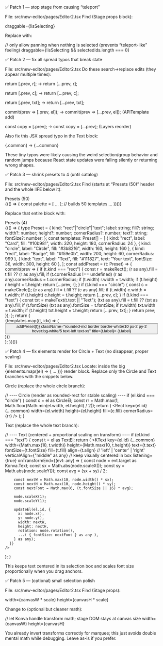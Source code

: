 ✅ Patch 1 — stop stage from causing “teleport”

File: src/new-editor/pages/Editor2.tsx
Find (Stage props block):

draggable={!isSelecting}


Replace with:

// only allow panning when nothing is selected (prevents “teleport-like” feeling)
draggable={!isSelecting && selectedIds.length === 0}


✅ Patch 2 — fix all spread typos that break state

File: src/new-editor/pages/Editor2.tsx
Do these search→replace edits (they appear multiple times):

return [.prev, r]; → return [...prev, r]; 

return [.prev, c]; → return [...prev, c]; 

return [.prev, txt]; → return [...prev, txt]; 

commit(prev => [.prev, el]); → commit(prev => [...prev, el]); (APITemplate add) 

const copy = [.prev]; → const copy = [...prev]; (Layers reorder) 

Also fix this JSX spread typo in the Text block:

{.common} → {...common} 

These tiny typos were likely causing the weird selection/group behavior and random jumps because React state updates were failing silently or returning wrong shapes.

✅ Patch 3 — shrink presets to 4 (until catalog)

File: src/new-editor/pages/Editor2.tsx
Find (starts at “Presets (50)” header and the whole IIFE below it):

<div className="font-semibold text-sm opacity-80 mt-6">Presets (50)</div>
{(() => {
  const palette = [ ... ];
  // builds 50 templates
  ...
})()}


Replace that entire block with:

<div className="font-semibold text-sm opacity-80 mt-6">Presets (4)</div>
{(() => {
  type Preset = { kind: "rect"|"circle"|"text"; label: string; fill?: string; width?: number; height?: number; cornerRadius?: number; text?: string; fontSize?: number; };
  const templates: Preset[] = [
    { kind: "rect",   label: "Card",   fill: "#10b981", width: 320, height: 180, cornerRadius: 24 },
    { kind: "circle", label: "Circle", fill: "#3b82f6", width: 160, height: 160 },
    { kind: "rect",   label: "Badge",  fill: "#f59e0b", width: 200, height: 60,  cornerRadius: 999 },
    { kind: "text",   label: "Text",   fill: "#111827", text: "Your text", fontSize: 36, width: 300, height: 60 },
  ];
  const addPreset = (t: Preset) => {
    commit(prev => {
      if (t.kind === "rect") {
        const r = makeRect();
        (r as any).fill = t.fill ?? (r as any).fill;
        if (t.cornerRadius !== undefined) (r as any).cornerRadius = t.cornerRadius;
        if (t.width) r.width = t.width; if (t.height) r.height = t.height;
        return [...prev, r];
      }
      if (t.kind === "circle") {
        const c = makeCircle();
        (c as any).fill = t.fill ?? (c as any).fill;
        if (t.width) c.width = t.width; if (t.height) c.height = t.height;
        return [...prev, c];
      }
      if (t.kind === "text") {
        const txt = makeText(t.text || "Text");
        (txt as any).fill = t.fill ?? (txt as any).fill;
        if (t.fontSize) (txt as any).fontSize = t.fontSize;
        if (t.width) txt.width = t.width; if (t.height) txt.height = t.height;
        return [...prev, txt];
      }
      return prev;
    });
  };
  return (
    <div className="grid grid-cols-2 gap-2">
      {templates.map((t, idx) => (
        <button key={idx} onClick={() => addPreset(t)} className="rounded-md border border-white/10 px-2 py-2 hover:bg-white/5 text-left text-xs" title={t.label}>
          {t.label}
        </button>
      ))}
    </div>
  );
})()}


✅ Patch 4 — fix elements render for Circle + Text (no disappear, proper scaling)

File: src/new-editor/pages/Editor2.tsx
Locate: inside the big {elements.map((el) => { ... })} render block. Replace only the Circle and Text branches with the snippets below.

Circle (replace the whole circle branch):

// ---- Circle (render as rounded-rect for stable scaling) ----
if (el.kind === "circle") {
  const c = el as CircleEl;
  const rr = Math.max(1, Math.floor(Math.min(el.width, el.height) / 2));
  return (
    <Rect
      key={el.id}
      {...common}
      width={el.width}
      height={el.height}
      fill={c.fill}
      cornerRadius={rr}
    />
  );
}


Text (replace the whole text branch):

// ---- Text (centered + proportional scaling on transform) ----
if (el.kind === "text") {
  const t = el as TextEl;
  return (
    <KText
      key={el.id}
      {...common}
      width={Math.max(10, t.width)}
      height={Math.max(10, t.height)}
      text={t.text}
      fontSize={t.fontSize}
      fill={t.fill}
      align={t.align}                  // 'left' | 'center' | 'right'
      verticalAlign={"middle" as any}  // keep visually centered in box
      listening={true}
      onTransformEnd={(evt: any) => {
        const node = evt.target as Konva.Text;
        const sx = Math.abs(node.scaleX());
        const sy = Math.abs(node.scaleY());
        const avg = (sx + sy) / 2;

        const nextW = Math.max(10, node.width() * sx);
        const nextH = Math.max(10, node.height() * sy);
        const nextFont = Math.max(6, (t.fontSize || 16) * avg);

        node.scaleX(1);
        node.scaleY(1);

        updateEl(el.id, {
          x: node.x(),
          y: node.y(),
          width: nextW,
          height: nextH,
          rotation: node.rotation(),
          ...( { fontSize: nextFont } as any ),
        } as any);
      }}
    />
  );
}


This keeps text centered in its selection box and scales font size proportionally when you drag anchors.

✅ Patch 5 — (optional) small selection polish

File: src/new-editor/pages/Editor2.tsx
Find (Stage props):

width={canvasW * scale}
height={canvasH * scale}


Change to (optional but cleaner math):

// let Konva handle transform math; stage DOM stays at canvas size
width={canvasW}
height={canvasH}


You already invert transforms correctly for marquee; this just avoids double mental math while debugging. Leave as-is if you prefer.